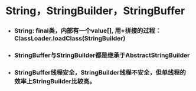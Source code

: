 # String，StringBuilder，StringBuffer

* ### String: final类，内部有一个value\[\], 用+拼接的过程：ClassLoader.loadClass\(StringBuilder\)
* ### StringBuffer与StringBuilder都是继承于AbstractStringBuilder
* ### StringBuffer线程安全，StringBuilder线程不安全，但单线程的效率上StringBuilder比较高。



